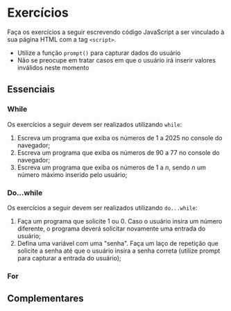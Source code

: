 # Exercícios

Faça os exercícios a seguir escrevendo código JavaScript a ser vinculado à sua página HTML com a tag `<script>`.
- Utilize a função `prompt()` para capturar dados do usuário
- Não se preocupe em tratar casos em que o usuário irá inserir valores inválidos neste momento


## Essenciais

### While

Os exercícios a seguir devem ser realizados utilizando `while`:

1. Escreva um programa que exiba os números de 1 a 2025 no console do navegador;
2. Escreva um programa que exiba os números de 90 a 77 no console do navegador;
3. Escreva um programa que exiba os números de 1 a _n_, sendo _n_ um número máximo inserido pelo usuário;

### Do...while

Os exercícios a seguir devem ser realizados utilizando `do...while`:

1. Faça um programa que solicite 1 ou 0. Caso o usuário insira um número diferente, o programa deverá solicitar novamente uma entrada do usuário;
2. Defina uma variável com uma "senha". Faça um laço de repetição que solicite a senha até que o usuário insira a senha correta (utilize prompt para capturar a entrada do usuário);

### For

## Complementares